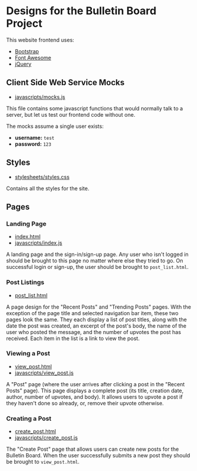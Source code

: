 # Designs for the Bulletin Board Project

This website frontend uses:

- [Bootstrap](https://getbootstrap.com/)
- [Font Awesome](https://fontawesome.com/)
- [jQuery](https://jquery.com/)

## Client Side Web Service Mocks

- [javascripts/mocks.js](javascripts/mocks.js)

This file contains some javascript functions that would normally talk to a server, but let us test our frontend code without one.

The mocks assume a single user exists:

- **username:** `test`
- **password:** `123`

## Styles

- [stylesheets/styles.css](stylesheets/styles.css)

Contains all the styles for the site.

## Pages

### Landing Page

- [index.html](index.html)
- [javascripts/index.js](javascripts/index.js)

A landing page and the sign-in/sign-up page. Any user who isn't logged in should be brought to this page no matter where else they tried to go. On successful login or sign-up, the user should be brought to `post_list.html`.

### Post Listings

- [post_list.html](post_list.html)

A page design for the "Recent Posts" and "Trending Posts" pages. With the exception of the page title and selected navigation bar item, these two pages look the same. They each display a list of post titles, along with the date the post was created, an excerpt of the post's body, the name of the user who posted the message, and the number of upvotes the post has received. Each item in the list is a link to view the post.

### Viewing a Post

- [view_post.html](view_post.html)
- [javascripts/view_post.js](javascripts/view_post.js)

A "Post" page (where the user arrives after clicking a post in the "Recent Posts" page). This page displays a complete post (its title, creation date, author, number of upvotes, and body). It allows users to upvote a post if they haven't done so already, or, remove their upvote otherwise.

### Creating a Post

- [create_post.html](create_post.html)
- [javascripts/create_post.js](javascripts/create_post.js)

The "Create Post" page that allows users can create new posts for the Bulletin Board. When the user successfully submits a new post they should be brought to `view_post.html`.
